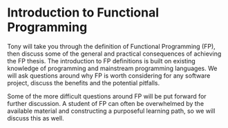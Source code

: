 # Introduction to Functional Programming

Tony will take you through the definition of Functional Programming (FP), then discuss some of the general and practical consequences of achieving the FP thesis. The introduction to FP definitions is built on existing knowledge of programming and mainstream programming languages. We will ask questions around why FP is worth considering for any software project, discuss the benefits and the potential pitfalls.

Some of the more difficult questions around FP will be put forward for further discussion. A student of FP can often be overwhelmed by the available material and constructing a purposeful learning path, so we will discuss this as well.
